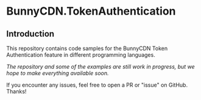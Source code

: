 # BunnyCDN.TokenAuthentication
## Introduction

This repository contains code samples for the BunnyCDN Token Authentication feature in different programming languages.

*The repository and some of the examples are still work in progress, but we hope to make everything available soon.*

If you encounter any issues, feel free to open a PR or "issue" on GitHub. Thanks!
